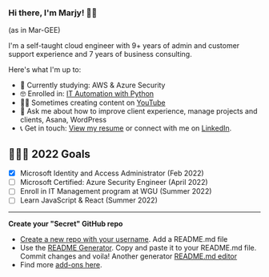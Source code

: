 ### Hi there, I'm Marjy! 👋🏾 

(as in Mar-GEE)

I'm a self-taught cloud engineer with 9+ years of admin and customer support experience and 7 years of business consulting. 

Here's what I'm up to:

- 📖 Currently studying: AWS & Azure Security 
- 🤓 Enrolled in: [IT Automation with Python](https://www.coursera.org/professional-certificates/google-it-automation) 
- ✍🏾 Sometimes creating content on [YouTube](https://www.youtube.com/channel/UCH45NDaOXaxnGw5RBBgYQOg) 
- 💬 Ask me about how to improve client experience, manage projects and clients, Asana, WordPress
- 📞 Get in touch: [View my resume](https://mguery.github.io/resume/) or connect with me on [LinkedIn](https://www.linkedin.com/in/msguery/).

## 👩🏾‍💻 2022 Goals
- [x] Microsoft Identity and Access Administrator (Feb 2022)
- [ ] Microsoft Certified: Azure Security Engineer (April 2022)
- [ ] Enroll in IT Management program at WGU (Summer 2022)
- [ ] Learn JavaScript & React (Summer 2022)

---

**Create your "Secret" GitHub repo**
- [Create a new repo with your username](https://dev.to/puf17640/github-secret-add-a-readme-to-your-profile-25j1). Add a README.md file
- Use the [README Generator](https://rahuldkjain.github.io/gh-profile-readme-generator/). Copy and paste it to your README.md file. Commit changes and voila! Another generator [README.md editor](https://readme.so/editor)
- Find more [add-ons here](https://github.com/anuraghazra/github-readme-stats).
